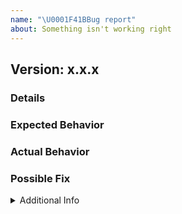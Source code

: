 ```yaml
---
name: "\U0001F41BBug report"
about: Something isn't working right
---
```


## Version: x.x.x

<!--- Provide the exact version in which you see the bug.  You can run `npm ls @marko/tags-api-preview` to see this. -->

### Details

<!--- Provide a more detailed introduction to the issue itself, and why you consider it to be a bug.  How has this bug affected you? What were you trying to accomplish? -->

### Expected Behavior

<!--- Tell us what should happen -->

### Actual Behavior

<!--- Tell us what happens instead -->

### Possible Fix

<!--- Not obligatory, but suggest a fix or reason for the bug -->

<details><summary>Additional Info</summary>

### Your Environment

<!-- Include as many relevant details about the environment you experienced the bug in -->

- Environment name and version (e.g. Chrome 39, node.js 5.4):
- Operating System and version (desktop or mobile):
- Link to your project:

### Steps to Reproduce

<!-- Provide a link to a live example -->

<!-- or an unambiguous set of steps to reproduce this bug -->

<!-- include code to reproduce, if relevant -->

1.  first...
2.
3.
4.

### Stack Trace

<!-- If an error is thrown, provide the stack trace here -->

</details>
